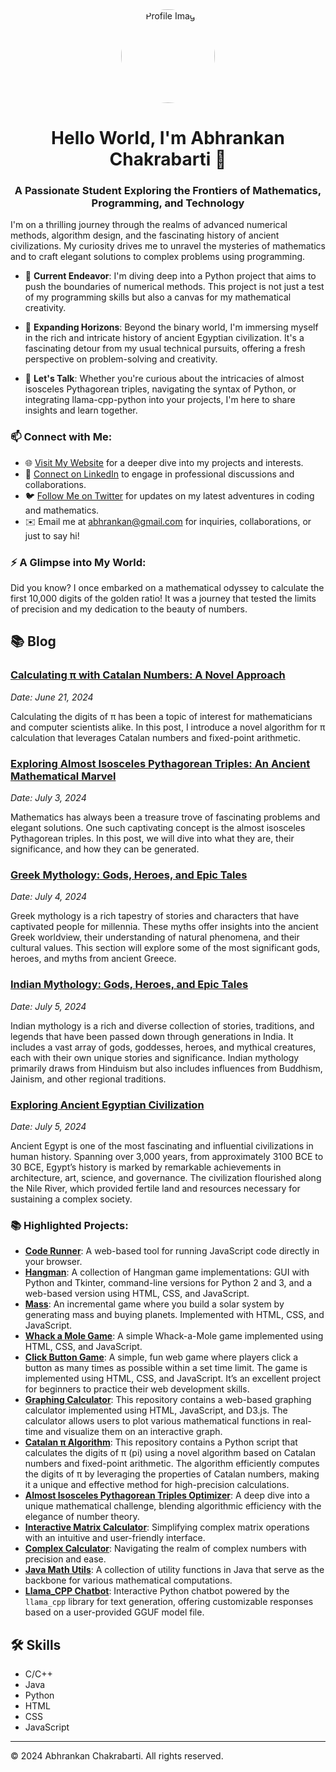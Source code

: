 <div align="center">
  <img src="https://avatars.githubusercontent.com/u/76620562?v=4" alt="Profile Image" style="border-radius: 50%; width: 150px; height: 150px;">
</div>
<h1 align="center">Hello World, I'm Abhrankan Chakrabarti 👋</h1>

<h3 align="center">A Passionate Student Exploring the Frontiers of Mathematics, Programming, and Technology</h3>

I'm on a thrilling journey through the realms of advanced numerical methods, algorithm design, and the fascinating history of ancient civilizations. My curiosity drives me to unravel the mysteries of mathematics and to craft elegant solutions to complex problems using programming.

- 🔭 **Current Endeavor**: I'm diving deep into a Python project that aims to push the boundaries of numerical methods. This project is not just a test of my programming skills but also a canvas for my mathematical creativity.

- 🌱 **Expanding Horizons**: Beyond the binary world, I'm immersing myself in the rich and intricate history of ancient Egyptian civilization. It's a fascinating detour from my usual technical pursuits, offering a fresh perspective on problem-solving and creativity.

- 💬 **Let's Talk**: Whether you're curious about the intricacies of almost isosceles Pythagorean triples, navigating the syntax of Python, or integrating llama-cpp-python into your projects, I'm here to share insights and learn together.

### 📫 Connect with Me:

- 🌐 [Visit My Website](https://abhrankan.w3spaces.com) for a deeper dive into my projects and interests.
- 🔗 [Connect on LinkedIn](https://www.linkedin.com/in/abhrankan-chakrabarti-159460214/) to engage in professional discussions and collaborations.
- 🐦 [Follow Me on Twitter](https://twitter.com/AbhrankanC) for updates on my latest adventures in coding and mathematics.
- ✉️ Email me at [abhrankan@gmail.com](mailto:abhrankan@gmail.com) for inquiries, collaborations, or just to say hi!

### ⚡ A Glimpse into My World:

Did you know? I once embarked on a mathematical odyssey to calculate the first 10,000 digits of the golden ratio! It was a journey that tested the limits of precision and my dedication to the beauty of numbers.

## 📚 Blog

### [Calculating π with Catalan Numbers: A Novel Approach](https://abhrankan-chakrabarti.github.io/mathematics/algorithms/2024/06/21/calculating-pi)
*Date: June 21, 2024*

Calculating the digits of π has been a topic of interest for mathematicians and computer scientists alike. In this post, I introduce a novel algorithm for π calculation that leverages Catalan numbers and fixed-point arithmetic.

### [Exploring Almost Isosceles Pythagorean Triples: An Ancient Mathematical Marvel](https://abhrankan-chakrabarti.github.io/mathematics/algorithms/2024/07/03/pythagorean-triples-exploration)
*Date: July 3, 2024*

Mathematics has always been a treasure trove of fascinating problems and elegant solutions. One such captivating concept is the almost isosceles Pythagorean triples. In this post, we will dive into what they are, their significance, and how they can be generated.

### [Greek Mythology: Gods, Heroes, and Epic Tales](https://abhrankan-chakrabarti.github.io/mythology/2024/07/04/greek-mythology)
*Date: July 4, 2024*

Greek mythology is a rich tapestry of stories and characters that have captivated people for millennia. These myths offer insights into the ancient Greek worldview, their understanding of natural phenomena, and their cultural values. This section will explore some of the most significant gods, heroes, and myths from ancient Greece.

### [Indian Mythology: Gods, Heroes, and Epic Tales](https://abhrankan-chakrabarti.github.io/mythology/2024/07/05/indian-mythology)
*Date: July 5, 2024*

Indian mythology is a rich and diverse collection of stories, traditions, and legends that have been passed down through generations in India. It includes a vast array of gods, goddesses, heroes, and mythical creatures, each with their own unique stories and significance. Indian mythology primarily draws from Hinduism but also includes influences from Buddhism, Jainism, and other regional traditions.

### [Exploring Ancient Egyptian Civilization](https://abhrankan-chakrabarti.github.io/history/2024/07/05/ancient-egyptian-civilization)
*Date: July 5, 2024*

Ancient Egypt is one of the most fascinating and influential civilizations in human history. Spanning over 3,000 years, from approximately 3100 BCE to 30 BCE, Egypt’s history is marked by remarkable achievements in architecture, art, science, and governance. The civilization flourished along the Nile River, which provided fertile land and resources necessary for sustaining a complex society.

<!-- Add more blog posts as needed -->

### 📚 Highlighted Projects:

- **[Code Runner](https://github.com/Abhrankan-Chakrabarti/code-runner)**: A web-based tool for running JavaScript code directly in your browser.
- **[Hangman](https://github.com/Abhrankan-Chakrabarti/hangman)**: A collection of Hangman game implementations: GUI with Python and Tkinter, command-line versions for Python 2 and 3, and a web-based version using HTML, CSS, and JavaScript.
- **[Mass](https://github.com/Abhrankan-Chakrabarti/mass)**: An incremental game where you build a solar system by generating mass and buying planets. Implemented with HTML, CSS, and JavaScript.
- **[Whack a Mole Game](https://github.com/Abhrankan-Chakrabarti/Whack-a-Mole-Game)**: A simple Whack-a-Mole game implemented using HTML, CSS, and JavaScript.
- **[Click Button Game](https://github.com/Abhrankan-Chakrabarti/ClickButtonGame)**: A simple, fun web game where players click a button as many times as possible within a set time limit. The game is implemented using HTML, CSS, and JavaScript. It’s an excellent project for beginners to practice their web development skills.
- **[Graphing Calculator](https://github.com/Abhrankan-Chakrabarti/GraphingCalculator)**: This repository contains a web-based graphing calculator implemented using HTML, JavaScript, and D3.js. The calculator allows users to plot various mathematical functions in real-time and visualize them on an interactive graph.
- **[Catalan π Algorithm](https://github.com/Abhrankan-Chakrabarti/pi-calculation-with-catalan-numbers)**: This repository contains a Python script that calculates the digits of π (pi) using a novel algorithm based on Catalan numbers and fixed-point arithmetic. The algorithm efficiently computes the digits of π by leveraging the properties of Catalan numbers, making it a unique and effective method for high-precision calculations.
- **[Almost Isosceles Pythagorean Triples Optimizer](https://github.com/Abhrankan-Chakrabarti/almost-isosceles-pythagorean-triples)**: A deep dive into a unique mathematical challenge, blending algorithmic efficiency with the elegance of number theory.
- **[Interactive Matrix Calculator](https://github.com/Abhrankan-Chakrabarti/Interactive-Matrix-Calculator)**: Simplifying complex matrix operations with an intuitive and user-friendly interface.
- **[Complex Calculator](https://github.com/Abhrankan-Chakrabarti/ComplexCalculator)**: Navigating the realm of complex numbers with precision and ease.
- **[Java Math Utils](https://github.com/Abhrankan-Chakrabarti/java-math-utils)**: A collection of utility functions in Java that serve as the backbone for various mathematical computations.
- **[Llama_CPP Chatbot](https://github.com/Abhrankan-Chakrabarti/llama_cpp_chatbot)**: Interactive Python chatbot powered by the `llama_cpp` library for text generation, offering customizable responses based on a user-provided GGUF model file.

## 🛠️ Skills

- C/C++
- Java
- Python
- HTML
- CSS
- JavaScript

---

© 2024 Abhrankan Chakrabarti. All rights reserved.